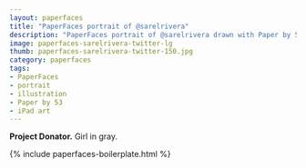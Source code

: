 ```yaml
---
layout: paperfaces
title: "PaperFaces portrait of @sarelrivera"
description: "PaperFaces portrait of @sarelrivera drawn with Paper by 53 on an iPad."
image: paperfaces-sarelrivera-twitter-lg
thumb: paperfaces-sarelrivera-twitter-150.jpg
category: paperfaces
tags: 
- PaperFaces
- portrait
- illustration
- Paper by 53
- iPad art
---
```


**Project Donator.** Girl in gray.

{% include paperfaces-boilerplate.html %}